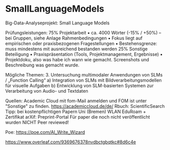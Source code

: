 # SmallLanguageModels
Big-Data-Analyseprojekt: Small Language Models

Prüfungsleistungen: 
75% Projektarbeit
▪ ca. 4000 Wörter (-15% / +50%) – bei Gruppen, siehe Anlage Rahmenbedingungen
▪ Fokus liegt auf empirischen oder praxisbezogenen Fragestellungen
▪ Bestehensgrenze: muss mindestens mit ausreichend bestanden werden
25% Sonstige Beteiligung
▪ Praxispräsentation (Tools, Projektmanagement, Ergebnisse)
▪ Projektdoku, also was habe ich wann wie gemacht. Screenshots und Beschreibung was gemacht wurde.

Mögliche Themen:
3. Untersuchung multimodaler Anwendungen von SLMs / „Function Calling“
a) Integration von SLMs mit Bildverarbeitungsmodellen für visuelle Aufgaben
b) Entwicklung von SLM-basierten Systemen zur Verarbeitung von Audio- und Textdaten

Quellen:
Academic Cloud mit fom-Mail anmelden und FOM ist unter "Sonstige" zu finden.
https://academiccloud.de/de/
Rbuch: ScientificSearch
Tipp: bei kostenpflichtigen Papern
Uni (Bremen) WLAN
EduRoam + Zertifikat
   arXif: 
		Preprint-Portal
		 Für paper die noch nicht veröffentlicht wurden
      NICHT Peer reviewed!

Poe:
https://poe.com/AI_Write_Wizard 

https://www.overleaf.com/9369676378nvdbctgbqtkc#8d6c4e 
